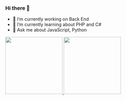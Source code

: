 ### Hi there 👋


- 🔭 I’m currently working on Back End
- 🌱 I’m currently learning about PHP and C#
- 💬 Ask me about JavaScript, Python

<div>
  <a href="https://github.com/Juansantoss07">
  <img height="180em" src="https://github-readme-stats.vercel.app/api?username=Juansantoss07&show_icons=true&theme=draculak&include_all_commits=true&count_private=true"/>
  <img height="180em" src="https://github-readme-stats.vercel.app/api/top-langs/?username=Juansantoss07&layout=compact&langs_count=16&theme=dracula"/>
</div>
